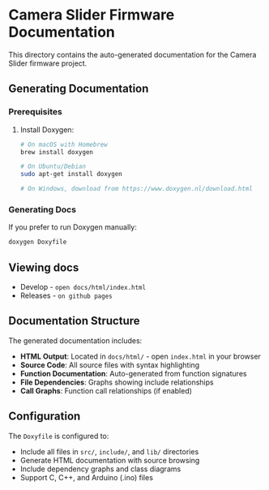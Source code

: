 # Camera Slider Firmware Documentation

This directory contains the auto-generated documentation for the Camera Slider firmware project.

## Generating Documentation

### Prerequisites

1. Install Doxygen:

   ```bash
   # On macOS with Homebrew
   brew install doxygen

   # On Ubuntu/Debian
   sudo apt-get install doxygen

   # On Windows, download from https://www.doxygen.nl/download.html
   ```

### Generating Docs

If you prefer to run Doxygen manually:

```bash
doxygen Doxyfile
```

## Viewing docs

- Develop - `open docs/html/index.html`
- Releases - `on github pages`

## Documentation Structure

The generated documentation includes:

- **HTML Output**: Located in `docs/html/` - open `index.html` in your browser
- **Source Code**: All source files with syntax highlighting
- **Function Documentation**: Auto-generated from function signatures
- **File Dependencies**: Graphs showing include relationships
- **Call Graphs**: Function call relationships (if enabled)

## Configuration

The `Doxyfile` is configured to:

- Include all files in `src/`, `include/`, and `lib/` directories
- Generate HTML documentation with source browsing
- Include dependency graphs and class diagrams
- Support C, C++, and Arduino (.ino) files
